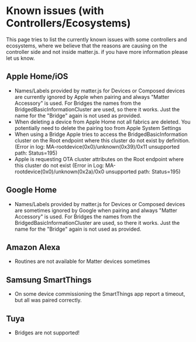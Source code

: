 # Known issues (with Controllers/Ecosystems)

This page tries to list the currently known issues with some controllers and ecosystems, where we believe that the 
reasons are causing on the controller side and not inside matter.js. if you have more information please let us know.

## Apple Home/iOS
* Names/Labels provided by matter.js for Devices or Composed devices are currently ignored by Apple when pairing and always "Matter Accessory" is used. For Bridges the names from the BridgedBasicInformationCluster are used, so there it works. Just the name for the "Bridge" again is not used as provided.
* When deleting a device from Apple Home not all fabrics are deleted. You potentially need to delete the pairing too from Apple System Settings
* When using a Bridge Apple tries to access the BridgedBasicInformation cluster on the Root endpoint where this cluster do not exist by definition. (Error in log: MA-rootdevice(0x0)/unknown(0x39)/0x11 unsupported path: Status=195)
* Apple is requesting OTA cluster attributes on the Root endpoint where this cluster do not exist (Error in Log: MA-rootdevice(0x0)/unknown(0x2a)/0x0 unsupported path: Status=195)

## Google Home
* Names/Labels provided by matter.js for Devices or Composed devices are sometimes ignored by Google when pairing and always "Matter Accessory" is used. For Bridges the names from the BridgedBasicInformationCluster are used, so there it works. Just the name for the "Bridge" again is not used as provided.

## Amazon Alexa
* Routines are not available for Matter devices sometimes

## Samsung SmartThings
* On some device commissioning the SmartThings app report a timeout, but all was paired correctly.

## Tuya
* Bridges are not supported!

